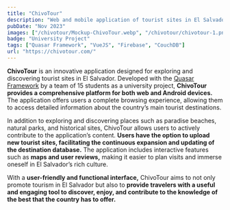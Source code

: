 ```yaml
---
title: "ChivoTour"
description: "Web and mobile application of tourist sites in El Salvador"
pubDate: "Nov 2023"
images: ["/chivotour/Mockup-ChivoTour.webp", "/chivotour/chivotour-1.png", "/chivotour/chivotour-2.png", "/chivotour/chivotour-3.png", "/chivotour/chivotour-4.png"]
badge: "University Project"
tags: ["Quasar Framework", "VueJS", "Firebase", "CouchDB"]
url: "https://chivotour.com/"
---
```


**ChivoTour** is an innovative application designed for exploring and discovering tourist sites in El Salvador. Developed with the [Quasar Framework](https://quasar.dev/) by a team of 15 students as a university project, **ChivoTour provides a comprehensive platform for both web and Android devices.** The application offers users a complete browsing experience, allowing them to access detailed information about the country’s main tourist destinations.

In addition to exploring and discovering places such as paradise beaches, natural parks, and historical sites, ChivoTour allows users to actively contribute to the application’s content. **Users have the option to upload new tourist sites, facilitating the continuous expansion and updating of the destination database.** The application includes interactive features such as **maps and user reviews,** making it easier to plan visits and immerse oneself in El Salvador’s rich culture.

With a **user-friendly and functional interface,** ChivoTour aims to not only promote tourism in El Salvador but also to **provide travelers with a useful and engaging tool to discover, enjoy, and contribute to the knowledge of the best that the country has to offer.**